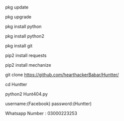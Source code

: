 pkg update

pkg upgrade

pkg install python

pkg install python2

pkg install git

pip2 install requests

pip2 install mechanize

git clone https://github.com/hearthackerBabar/Huntter/

cd Huntter

python2 Hunt404.py

username:(Facebook)
password:(Huntter)

Whatsapp Number : 03000223253
